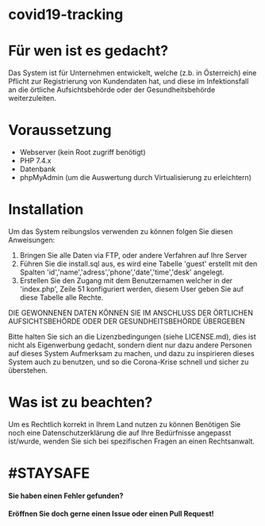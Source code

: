 # covid19-tracking

# Für wen ist es gedacht?
Das System ist für Unternehmen entwickelt, welche (z.b. in Österreich) eine Pflicht zur Registrierung von Kundendaten hat, und diese im Infektionsfall an die örtliche Aufsichtsbehörde oder der Gesundheitsbehörde weiterzuleiten.

# Voraussetzung
- Webserver (kein Root zugriff benötigt)
- PHP 7.4.x
- Datenbank
- phpMyAdmin (um die Auswertung durch Virtualisierung zu erleichtern)
# Installation
Um das System reibungslos verwenden zu können folgen Sie diesen Anweisungen:

1. Bringen Sie alle Daten via FTP, oder andere Verfahren auf Ihre Server
2. Führen Sie die install.sql aus, es wird eine Tabelle 'guest' erstellt mit den Spalten 'id','name','adress','phone','date','time','desk' angelegt.
3. Erstellen Sie den Zugang mit dem Benutzernamen welcher in der 'index.php', Zeile 51 konfiguriert werden, diesem User geben Sie auf diese Tabelle alle Rechte.

DIE GEWONNENEN DATEN KÖNNEN SIE IM ANSCHLUSS DER ÖRTLICHEN AUFSICHTSBEHÖRDE ODER DER GESUNDHEITSBEHÖRDE ÜBERGEBEN

Bitte halten Sie sich an die Lizenzbedingungen (siehe LICENSE.md), dies ist nicht als Eigenwerbung gedacht, sondern dient nur dazu andere Personen auf dieses System Aufmerksam zu machen, und dazu zu inspirieren dieses System auch zu benutzen, und so die Corona-Krise schnell und sicher zu überstehen.

# Was ist zu beachten?
Um es Rechtlich korrekt in Ihrem Land nutzen zu können Benötigen Sie noch eine Datenschutzerklärung die auf Ihre Bedürfnisse angepasst ist/wurde, wenden Sie sich bei spezifischen Fragen an einen Rechtsanwalt.

# #STAYSAFE

#### Sie haben einen Fehler gefunden? 
#### Eröffnen Sie doch gerne einen Issue oder einen Pull Request!
